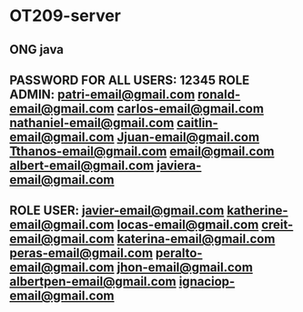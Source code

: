# OT209-server
 ONG java
 -----------------------------------------------------------------------
PASSWORD FOR ALL USERS: 12345
ROLE ADMIN:
patri-email@gmail.com 
ronald-email@gmail.com 
carlos-email@gmail.com
nathaniel-email@gmail.com
caitlin-email@gmail.com
Jjuan-email@gmail.com
Tthanos-email@gmail.com
email@gmail.com
albert-email@gmail.com
javiera-email@gmail.com
-----------------------------------------------------------------------	
ROLE USER:
javier-email@gmail.com 
katherine-email@gmail.com
locas-email@gmail.com
creit-email@gmail.com
katerina-email@gmail.com
peras-email@gmail.com
peralto-email@gmail.com
jhon-email@gmail.com
albertpen-email@gmail.com
ignaciop-email@gmail.com
-----------------------------------------------------------------------
